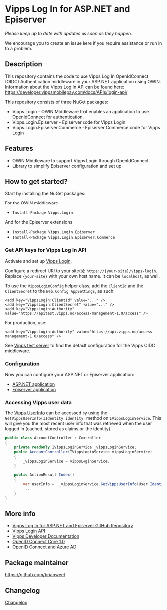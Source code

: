 # Vipps Log In for ASP.NET and Episerver

*Please keep up to date with updates as soon as they happen.*

We encourage you to create an issue here if you require assistance or run in to a problem.

## Description

This repository contains the code to use Vipps Log In OpenIdConnect (OIDC) Authentication middleware in your ASP.NET application using OWIN. Information about the Vipps Log In API can be found here: https://developer.vippsmobilepay.com/docs/APIs/login-api/

This repository consists of three NuGet packages:

- Vipps.Login - OWIN Middleware that enables an application to use OpenIdConnect for authentication.
- Vipps.Login.Episerver - Episerver code for Vipps Login
- Vipps.Login.Episerver.Commerce - Episerver Commerce code for Vipps Login

## Features

- OWIN Middleware to support Vipps Login through OpenIdConnect
- Library to simplify Episerver configuration and set up

## How to get started?

Start by installing the NuGet packages:

For the OWIN middleware

- `Install-Package Vipps.Login`

And for the Episerver extensions

- `Install-Package Vipps.Login.Episerver`
- `Install-Package Vipps.Login.Episerver.Commerce`

### Get API keys for Vipps Log In API

Activate and set up [Vipps Login](https://developer.vippsmobilepay.com/docs/APIs/login-api/vipps-login-api-faq/#how-can-i-activate-and-set-up-vipps-login).

Configure a redirect URI to your site(s): `https://{your-site}/vipps-login`. Replace `{your-site}` with your own host name. It can be `localhost`, as well.

To use the `VippsLoginConfig` helper class, add the `ClientId` and the `ClientSecret` to the `Web.Config AppSettings`, as such:

```config
<add key="VippsLogin:ClientId" value="..." />
<add key="VippsLogin:ClientSecret" value="..." />
<add key="VippsLogin:Authority" value="https://apitest.vipps.no/access-management-1.0/access" />
```

For production, use:

```config
<add key="VippsLogin:Authority" value="https://api.vipps.no/access-management-1.0/access" />
```

See [Vipps test server](https://developer.vippsmobilepay.com/docs/vipps-developers/test-environment/#test-server)
to find the default configuration for the Vipps OIDC middleware.

### Configuration

Now you can configure your ASP.NET or Episerver application:

- [ASP.NET application](docs/configure-asp-net.md)
- [Episerver application](docs/configure-episerver.md)

### Accessing Vipps user data

The [Vipps UserInfo](https://developer.vippsmobilepay.com/docs/APIs/userinfo-api/)
can be accessed by using the `GetVippsUserInfo(IIdentity identity)` method on `IVippsLoginService`.
This will give you the most recent user info that was retrieved when the user logged in (cached, stored as claims on the identity).

```csharp
public class AccountController : Controller
{
    private readonly IVippsLoginService _vippsLoginService;
    public AccountController(IVippsLoginService vippsLoginService)
    {
        _vippsLoginService = vippsLoginService;
    }

    public ActionResult Index()
    {
        var userInfo =  _vippsLoginService.GetVippsUserInfo(User.Identity)
        ...
    }
}
```

## More info

- [Vipps Log In for ASP.NET and Episerver GitHub Repository](https://github.com/vippsas/vipps-login-dotnet)
- [Vipps Login API](https://developer.vippsmobilepay.com/docs/APIs/login-api/)
- [Vipps Developer Documentation](https://developer.vippsmobilepay.com/)
- [OpenID Connect Core 1.0](https://openid.net/specs/openid-connect-core-1_0.html#CodeFlowAuth)
- [OpenID Connect and Azure AD](https://world.episerver.com/documentation/developer-guides/commerce/security/support-for-openid-connect-in-episerver-commerce/)

## Package maintainer

https://github.com/brianweet

## Changelog

[Changelog](CHANGELOG.md)
